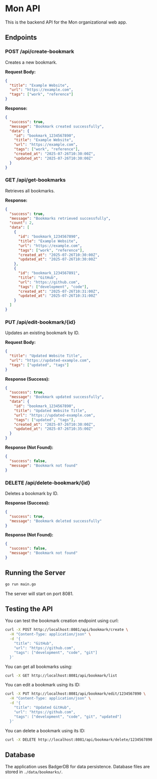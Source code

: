 # Mon API

This is the backend API for the Mon organizational web app.

## Endpoints

### POST /api/create-bookmark

Creates a new bookmark.

**Request Body:**
```json
{
  "title": "Example Website",
  "url": "https://example.com",
  "tags": ["work", "reference"]
}
```

**Response:**
```json
{
  "success": true,
  "message": "Bookmark created successfully",
  "data": {
    "id": "bookmark_1234567890",
    "title": "Example Website",
    "url": "https://example.com",
    "tags": ["work", "reference"],
    "created_at": "2025-07-26T10:30:00Z",
    "updated_at": "2025-07-26T10:30:00Z"
  }
}
```

### GET /api/get-bookmarks

Retrieves all bookmarks.

**Response:**
```json
{
  "success": true,
  "message": "Bookmarks retrieved successfully",
  "count": 2,
  "data": [
    {
      "id": "bookmark_1234567890",
      "title": "Example Website",
      "url": "https://example.com",
      "tags": ["work", "reference"],
      "created_at": "2025-07-26T10:30:00Z",
      "updated_at": "2025-07-26T10:30:00Z"
    },
    {
      "id": "bookmark_1234567891",
      "title": "GitHub",
      "url": "https://github.com",
      "tags": ["development", "code"],
      "created_at": "2025-07-26T10:31:00Z",
      "updated_at": "2025-07-26T10:31:00Z"
    }
  ]
}
```

### PUT /api/edit-bookmark/{id}

Updates an existing bookmark by ID.

**Request Body:**
```json
{
  "title": "Updated Website Title",
  "url": "https://updated-example.com",
  "tags": ["updated", "tags"]
}
```

**Response (Success):**
```json
{
  "success": true,
  "message": "Bookmark updated successfully",
  "data": {
    "id": "bookmark_1234567890",
    "title": "Updated Website Title",
    "url": "https://updated-example.com",
    "tags": ["updated", "tags"],
    "created_at": "2025-07-26T10:30:00Z",
    "updated_at": "2025-07-26T10:35:00Z"
  }
}
```

**Response (Not Found):**
```json
{
  "success": false,
  "message": "Bookmark not found"
}
```

### DELETE /api/delete-bookmark/{id}

Deletes a bookmark by ID.

**Response (Success):**
```json
{
  "success": true,
  "message": "Bookmark deleted successfully"
}
```

**Response (Not Found):**
```json
{
  "success": false,
  "message": "Bookmark not found"
}
```

## Running the Server

```bash
go run main.go
```

The server will start on port 8081.

## Testing the API

You can test the bookmark creation endpoint using curl:

```bash
curl -X POST http://localhost:8081/api/bookmark/create \
  -H "Content-Type: application/json" \
  -d '{
    "title": "GitHub",
    "url": "https://github.com",
    "tags": ["development", "code", "git"]
  }'
```

You can get all bookmarks using:

```bash
curl -X GET http://localhost:8081/api/bookmark/list
```

You can edit a bookmark using its ID:

```bash
curl -X PUT http://localhost:8081/api/bookmark/edit/1234567890 \
  -H "Content-Type: application/json" \
  -d '{
    "title": "Updated GitHub",
    "url": "https://github.com",
    "tags": ["development", "code", "git", "updated"]
  }'
```

You can delete a bookmark using its ID:

```bash
curl -X DELETE http://localhost:8081/api/bookmark/delete/1234567890
```

## Database

The application uses BadgerDB for data persistence. Database files are stored in `./data/bookmarks/`.
